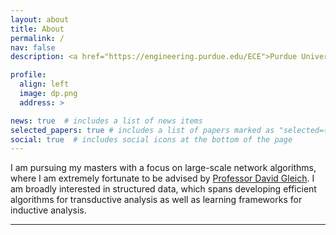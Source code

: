 ```yaml
---
layout: about
title: About
permalink: /
nav: false
description: <a href="https://engineering.purdue.edu/ECE">Purdue University</a>

profile:
  align: left
  image: dp.png
  address: >

news: true  # includes a list of news items
selected_papers: true # includes a list of papers marked as "selected={true}"
social: true  # includes social icons at the bottom of the page
---
```


I am pursuing my masters with a focus on large-scale network algorithms, where I am extremely fortunate to be advised by [Professor David Gleich](https://www.cs.purdue.edu/homes/dgleich/). I am broadly interested in structured data, which spans developing efficient algorithms for transductive analysis as well as learning frameworks for inductive analysis.

--- 
